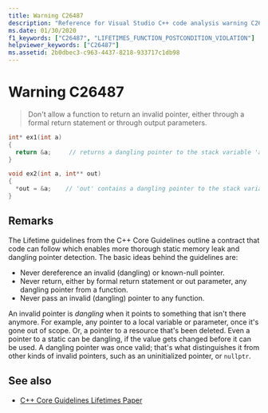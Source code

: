 ```yaml
---
title: Warning C26487
description: "Reference for Visual Studio C++ code analysis warning C26487 from the C++ Core Guidelines."
ms.date: 01/30/2020
f1_keywords: ["C26487", "LIFETIMES_FUNCTION_POSTCONDITION_VIOLATION"]
helpviewer_keywords: ["C26487"]
ms.assetid: 2b0dbec3-c963-4437-8218-933717c1db98
---
```

# Warning C26487

> Don't allow a function to return an invalid pointer, either through a formal return statement or through output parameters.

```cpp
int* ex1(int a)
{
  return &a;     // returns a dangling pointer to the stack variable 'a'
}

void ex2(int a, int** out)
{
  *out = &a;    // 'out' contains a dangling pointer to the stack variable 'a'
}
```

## Remarks

The Lifetime guidelines from the C++ Core Guidelines outline a contract that code can follow which enables more thorough static memory leak and dangling pointer detection. The basic ideas behind the guidelines are:

- Never dereference an invalid (dangling) or known-null pointer.
- Never return, either by formal return statement or out parameter, any dangling pointer from a function.
- Never pass an invalid (dangling) pointer to any function.

An invalid pointer is *dangling* when it points to something that isn't there anymore. For example, any pointer to a local variable or parameter, once it's gone out of scope. Or, a pointer to a resource that's been deleted. Even a pointer to a static can be dangling, if the value gets changed before it can be used. A dangling pointer was once valid; that's what distinguishes it from other kinds of invalid pointers, such as an uninitialized pointer, or `nullptr`.

## See also

- [C++ Core Guidelines Lifetimes Paper](https://github.com/isocpp/CppCoreGuidelines/blob/master/docs/Lifetime.pdf)
